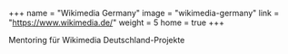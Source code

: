 +++
name = "Wikimedia Germany"
image = "wikimedia-germany"
link = "https://www.wikimedia.de/"
weight = 5
home = true
+++

Mentoring für Wikimedia Deutschland-Projekte